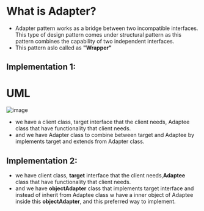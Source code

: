 # What is Adapter?
- Adapter pattern works as a bridge between two incompatible interfaces. This type of design pattern comes under structural pattern as this pattern combines the capability of two independent interfaces.
- This pattern aslo called as **"Wrapper"**

## Implementation 1:
# UML
![image](https://github.com/NourhanSaeed707/Design-pattern/assets/64387352/e23d2de9-9ce4-45cd-bfec-19dc38d76d2a)

- we have a client class, target interface that the client needs, Adaptee class that have functionality that client needs.
- and we have Adapter class to combine between target and Adaptee by implements target and extends from Adapter class.

## Implementation 2:
- we have client class, **target** interface that the client needs,**Adaptee** class that have functionality that client needs.
- and we have **objectAdapter** class that implements target interface and instead of inherit from Adaptee class w have a inner object of Adaptee inside this **objectAdapter**, and this preferred way to implement.




